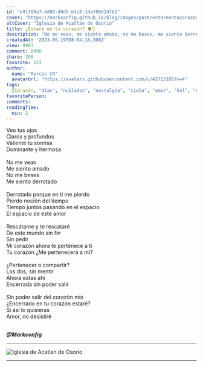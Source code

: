 ```yaml
---
id: "e91f09a7-dd88-49d5-b1c8-1daf80d2d7b1"
cover: "https://markconfig.github.io/blog/images/post/estareentucorazon.webp"
altCover: "Iglesia de Acatlan de Osorio"
title: ¿Estaré en tu corazón? 🫀🌻
description: "No me veas, me siento amado, no me beses, me siento derrotado"
createdAt: '2023-06-19T08:04:16.308Z'
view: 8903
comment: 8990
share: 200
favorite: 123 
author:
  name: "Marcos CR"
  avatarUrl: "https://avatars.githubusercontent.com/u/43713105?v=4"
tags:
  [Corazón, "días", "nublados", "nostalgia", "cielo", "amor", "Sol", "Amanecer", "dolor"]
favoritePerson:
comments:
readingTime: 
  min: 2
---
```


Veo tus ojos  
Claros y profundos  
Valiente tu sonrisa  
Dominante y hermosa  
<br>
No me veas  
Me siento amado  
No me beses  
Me siento derrotado  
<br>
Derrotado porque en ti me pierdo  
Pierdo noción del tiempo  
Tiempo juntos pasando en el espacio  
El espacio de este amor  
<br>
Rescátame y te rescataré  
De este mundo sin fin  
Sin pedir  
Mi corazón ahora te pertenece a ti  
Tu corazón ¿Me pertenecerá a mi?  
<br>
¿Pertenecer o compartir?  
Los dos, sin mentir  
Ahora estas ahí  
Encerrada sin poder salir  
<br>
Sin poder salir del corazón mío  
¿Encerrado en tu corazón estaré?  
Si así lo quisieras  
Amor, no desistiré  
<br>

***@Markconfig***

***

![Iglesia de Acatlan de Osorio](https://markconfig.github.io/blog/images/post/estareentucorazon.webp)

***